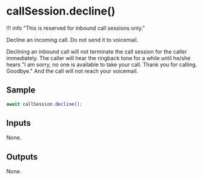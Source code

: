 # callSession.decline()

!!! info "This is reserved for inbound call sessions only."

Decline an incoming call. Do not send it to voicemail.

Declining an inbound call will not terminate the call session for the caller
immediately. The caller will hear the ringback tone for a while until he/she
hears "I am sorry, no one is available to take your call. Thank you for calling.
Goodbye." And the call will not reach your voicemail.

## Sample

```ts
await callSession.decline();
```

## Inputs

None.

## Outputs

None.

